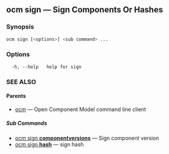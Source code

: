 ## ocm sign &mdash; Sign Components Or Hashes

### Synopsis

```sh
ocm sign [<options>] <sub command> ...
```

### Options

```
  -h, --help   help for sign
```

### SEE ALSO

#### Parents

* [ocm](ocm.md)	 &mdash; Open Component Model command line client


##### Sub Commands

* [ocm sign <b>componentversions</b>](ocm_sign_componentversions.md)	 &mdash; Sign component version
* [ocm sign <b>hash</b>](ocm_sign_hash.md)	 &mdash; sign hash

